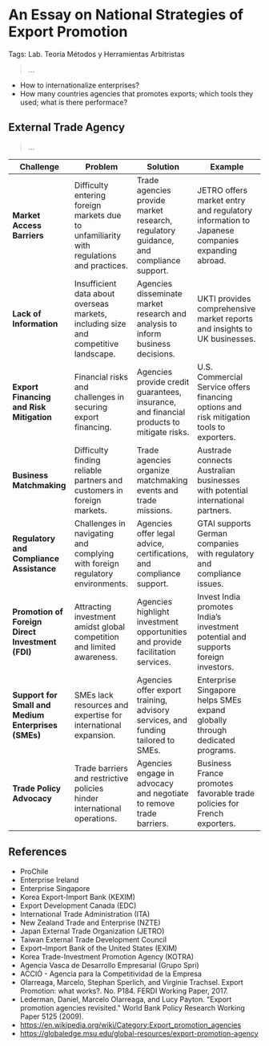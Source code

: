 # An Essay on National Strategies of Export Promotion

Tags: Lab. Teoría Métodos y Herramientas Arbitristas

> …

- How to internationalize enterprises?
- How many countries agencies that promotes exports;  which tools they used; what is there performace?

## External Trade Agency

> …

| **Challenge** | **Problem** | **Solution** | **Example** |
| --- | --- | --- | --- |
| **Market Access Barriers** | Difficulty entering foreign markets due to unfamiliarity with regulations and practices. | Trade agencies provide market research, regulatory guidance, and compliance support. | JETRO offers market entry and regulatory information to Japanese companies expanding abroad. |
| **Lack of Information** | Insufficient data about overseas markets, including size and competitive landscape. | Agencies disseminate market research and analysis to inform business decisions. | UKTI provides comprehensive market reports and insights to UK businesses. |
| **Export Financing and Risk Mitigation** | Financial risks and challenges in securing export financing. | Agencies provide credit guarantees, insurance, and financial products to mitigate risks. | U.S. Commercial Service offers financing options and risk mitigation tools to exporters. |
| **Business Matchmaking** | Difficulty finding reliable partners and customers in foreign markets. | Trade agencies organize matchmaking events and trade missions. | Austrade connects Australian businesses with potential international partners. |
| **Regulatory and Compliance Assistance** | Challenges in navigating and complying with foreign regulatory environments. | Agencies offer legal advice, certifications, and compliance support. | GTAI supports German companies with regulatory and compliance issues. |
| **Promotion of Foreign Direct Investment (FDI)** | Attracting investment amidst global competition and limited awareness. | Agencies highlight investment opportunities and provide facilitation services. | Invest India promotes India’s investment potential and supports foreign investors. |
| **Support for Small and Medium Enterprises (SMEs)** | SMEs lack resources and expertise for international expansion. | Agencies offer export training, advisory services, and funding tailored to SMEs. | Enterprise Singapore helps SMEs expand globally through dedicated programs. |
| **Trade Policy Advocacy** | Trade barriers and restrictive policies hinder international operations. | Agencies engage in advocacy and negotiate to remove trade barriers. | Business France promotes favorable trade policies for French exporters. |

## References

- ProChile
- Enterprise Ireland
- Enterprise Singapore
- Korea Export-Import Bank (KEXIM)
- Export Development Canada (EDC)
- International Trade Administration (ITA)
- New Zealand Trade and Enterprise (NZTE)
- Japan External Trade Organization (JETRO)
- Taiwan External Trade Development Council
- Export–Import Bank of the United States (EXIM)
- Korea Trade-Investment Promotion Agency (KOTRA)
- Agencia Vasca de Desarrollo Empresarial (Grupo Spri)
- ACCIÓ - Agencia para la Competitividad de la Empresa
- Olarreaga, Marcelo, Stephan Sperlich, and Virginie Trachsel. Export Promotion: what works?. No. P184. FERDI Working Paper, 2017.
- Lederman, Daniel, Marcelo Olarreaga, and Lucy Payton. "Export promotion agencies revisited." World Bank Policy Research Working Paper 5125 (2009).
- https://en.wikipedia.org/wiki/Category:Export_promotion_agencies
- https://globaledge.msu.edu/global-resources/export-promotion-agency